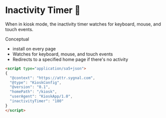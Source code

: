 # Inactivity Timer 🧪

When in kiosk mode, the inactivity timer watches for keyboard, mouse, and touch events.

Conceptual

* install on every page
* Watches for keyboard, mouse, and touch events&#x20;
* Redirects to a specified home page if there's no activity&#x20;





```html
<script type="application/sa5+json">
{
  "@context": "https://attr.sygnal.com",
  "@type": "KioskConfig",
  "@version": "0.1",
  "homePath": "/kiosk", 
  "userAgent": "KioskApp/1.0", 
  "inactivityTimer": "180"  
}
</script>
```



